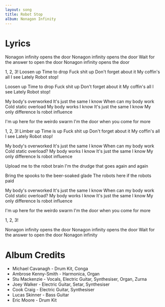 ```yaml
---
layout: song
title: Robot Stop
album: Nonagon Infinity
---
```


# Lyrics

Nonagon infinity opens the door
Nonagon infinity opens the door
Wait for the answer to open the door
Nonagon infinity opens the door

1, 2, 3!
Loosen up
Time to drop
Fuck shit up
Don't forget about it
My coffin's all I see
Lately
Robot stop!

Loosen up
Time to drop
Fuck shit up
Don't forget about it
My coffin's all I see
Lately
Robot stop!

My body's overworked
It's just the same I know
When can my body work
Cold static overload
My body works I know
It's just the same I know
My only difference
Is robot influence

I'm up here for the weirdo swarm
I'm the door when you come for more

1, 2, 3! 
Limber up
Time is up
Fuck shit up
Don't forget about it
My coffin's all I see
Lately
Robot stop!

My body's overworked
It's just the same I know
When can my body work
Cold static overload?
My body works I know
It's just the same I know
My only difference
Is robot influence

Upload me to the robot brain
I'm the drudge that goes again and again

Bring the spooks to the beer-soaked glade
The robots here if the robots paid

My body's overworked
It's just the same I know
When can my body work
Cold static overload?
My body works I know
It's just the same I know
My only difference
Is robot influence

I'm up here for the weirdo swarm
I'm the door when you come for more

1, 2, 3!

Nonagon infinity opens the door
Nonagon infinity opens the door
Wait for the answer to open the door
Nonagon infinity

# Album Credits

* Michael Cavanagh - Drum Kit, Conga
* Ambrose Kenny-Smith - Harmonica, Organ
* Stu Mackenzie - Vocals, Electric Guitar, Synthesiser, Organ, Zurna
* Joey Walker - Electric Guitar, Setar, Synthesiser
* Cook Craig - Electric Guitar, Synthesiser
* Lucas Skinner - Bass Guitar
* Eric Moore - Drum Kit
